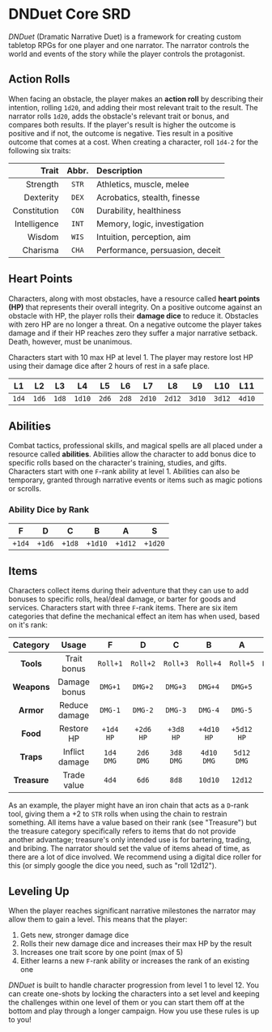 # DNDuet Core SRD
*DNDuet* (Dramatic Narrative Duet) is a framework for creating custom tabletop RPGs for one player and one narrator. The narrator controls the world and events of the story while the player controls the protagonist.

## Action Rolls
When facing an obstacle, the player makes an **action roll** by describing their intention, rolling `1d20`, and adding their most relevant trait to the result. The narrator rolls `1d20`, adds the obstacle's relevant trait or bonus, and compares both results. If the player's result is higher the outcome is positive and if not, the outcome is negative. Ties result in a positive outcome that comes at a cost. When creating a character, roll `1d4‐2` for the following six traits:

| Trait | Abbr. | Description |
| ---:|:---:|:--- |
| Strength | `STR` | Athletics, muscle, melee |
| Dexterity | `DEX` | Acrobatics, stealth, finesse |
| Constitution | `CON` | Durability, healthiness |
| Intelligence | `INT` | Memory, logic, investigation |
| Wisdom | `WIS` | Intuition, perception, aim |
| Charisma | `CHA` | Performance, persuasion, deceit |

## Heart Points
Characters, along with most obstacles, have a resource called **heart points (HP)** that represents their overall integrity. On a positive outcome against an obstacle with HP, the player rolls their **damage dice** to reduce it. Obstacles with zero HP are no longer a threat. On a negative outcome the player takes damage and if their HP reaches zero they suffer a major narrative setback. Death, however, must be unanimous.

Characters start with 10 max HP at level 1. The player may restore lost HP using their damage dice after 2 hours of rest in a safe place.

| L1 | L2 | L3 | L4 | L5 | L6 | L7 | L8 | L9 | L10 | L11 | L12 |
|:---:|:---:|:---:|:---:|:---:|:---:|:---:|:---:|:---:|:---:|:---:|:---:|
| `1d4` | `1d6` | `1d8` | `1d10` | `2d6` | `2d8` | `2d10` | `2d12` | `3d10` | `3d12` | `4d10` | `4d12` |

## Abilities
Combat tactics, professional skills, and magical spells are all placed under a resource called **abilities**. Abilities allow the character to add bonus dice to specific rolls based on the character's training, studies, and gifts. Characters start with one `F`-rank ability at level 1. Abilities can also be temporary, granted through narrative events or items such as magic potions or scrolls.

### Ability Dice by Rank
| F | D | C | B | A | S |
|:---:|:---:|:---:|:---:|:---:|:---:|
| `+1d4` | `+1d6` | `+1d8` | `+1d10` | `+1d12` | `+1d20` |

## Items
Characters collect items during their adventure that they can use to add bonuses to specific rolls, heal/deal damage, or barter for goods and services. Characters start with three `F`-rank items. There are six item categories that define the mechanical effect an item has when used, based on it's rank:

| Category | Usage | F | D | C | B | A | S |
|:---:|:---:|:---:|:---:|:---:|:---:|:---:|:---:|
| **Tools** | Trait bonus | `Roll+1` | `Roll+2` | `Roll+3` | `Roll+4` | `Roll+5` | `Roll+6` |
| **Weapons** | Damage bonus | `DMG+1` | `DMG+2` | `DMG+3` | `DMG+4` | `DMG+5` | `DMG+6` |
| **Armor** | Reduce damage | `DMG-1` | `DMG-2` | `DMG-3` | `DMG-4` | `DMG-5` | `DMG-6` |
| **Food** | Restore HP | `+1d4 HP` | `+2d6 HP` | `+3d8 HP` | `+4d10 HP` | `+5d12 HP` | `+6d20 HP` |
| **Traps** | Inflict damage | `1d4 DMG` | `2d6 DMG` | `3d8 DMG` | `4d10 DMG` | `5d12 DMG` | `6d20 DMG` |
| **Treasure** | Trade value | `4d4` | `6d6` | `8d8` | `10d10` | `12d12` | `20d20` |

As an example, the player might have an iron chain that acts as a `D`-rank tool, giving them a +2 to `STR` rolls when using the chain to restrain something. All items have a value based on their rank (see "Treasure") but the treasure category specifically refers to items that do not provide another advantage; treasure's only intended use is for bartering, trading, and bribing. The narrator should set the value of items ahead of time, as there are a lot of dice involved. We recommend using a digital dice roller for this (or simply google the dice you need, such as "roll 12d12").

## Leveling Up
When the player reaches significant narrative milestones the narrator may allow them to gain a level. This means that the player:

1. Gets new, stronger damage dice
2. Rolls their new damage dice and increases their max HP by the result
3. Increases one trait score by one point (max of 5)
4. Either learns a new `F`-rank ability or increases the rank of an existing one

*DNDuet* is built to handle character progression from level 1 to level 12. You can create one-shots by locking the characters into a set level and keeping the challenges within one level of them or you can start them off at the bottom and play through a longer campaign. How you use these rules is up to you!
